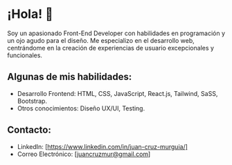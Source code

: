 # ¡Hola! 👋
Soy un apasionado Front-End Developer con habilidades en programación y un ojo agudo para el diseño. Me especializo en el desarrollo web, centrándome en la creación de experiencias de usuario excepcionales y funcionales.

## Algunas de mis habilidades:

- Desarrollo Frontend: HTML, CSS, JavaScript, React.js, Tailwind, SaSS, Bootstrap. 
- Otros conocimientos: Diseño UX/UI, Testing.
  
## Contacto:
- LinkedIn: [https://www.linkedin.com/in/juan-cruz-murguia/]
- Correo Electrónico: [juancruzmur@gmail.com]

